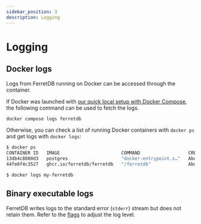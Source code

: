 ```yaml
---
sidebar_position: 3
description: Logging
---
```


# Logging

## Docker logs

Logs from FerretDB running on Docker can be accessed through the container.

If Docker was launched with [our quick local setup with Docker Compose](../quickstart-guide/docker.md#setup-with-docker-compose),
the following command can be used to fetch the logs.

```sh
docker compose logs ferretdb
```

Otherwise, you can check a list of running Docker containers with `docker ps`
and get logs with `docker logs`:

```sh
$ docker ps
CONTAINER ID   IMAGE                       COMMAND                  CREATED              STATUS          PORTS                                           NAMES
13db4c8800d3   postgres                    "docker-entrypoint.s…"   About a minute ago   Up 59 seconds   5432/tcp                                        my-postgres
44fe6f4c3527   ghcr.io/ferretdb/ferretdb   "/ferretdb"              About a minute ago   Up 59 seconds   8080/tcp, 27018/tcp, 0.0.0.0:27017->27017/tcp   my-ferretdb

$ docker logs my-ferretdb
```

## Binary executable logs

FerretDB writes logs to the standard error (`stderr`) stream but does not retain them.
Refer to the [flags](flags.md#miscellaneous) to adjust the log level.
